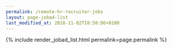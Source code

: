 ```yaml
---
permalink: /remote-hr-recruiter-jobs
layout: page-jobad-list
last_modified_at: 2018-11-02T18:58:06+0100
---
```

{% include render_jobad_list.html permalink=page.permalink %}
